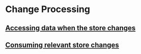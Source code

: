 # Change Processing

## [Accessing data when the store changes](https://developer.apple.com/documentation/coredata/accessing-data-when-the-store-changes)
## [Consuming relevant store changes](https://developer.apple.com/documentation/coredata/consuming-relevant-store-changes)

